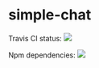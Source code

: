 simple-chat
===========

Travis CI status: <img src="https://travis-ci.org/VanDalkvist/simple-chat.svg?branch=master"></img>

Npm dependencies: <img src="https://david-dm.org/VanDalkvist/simple-chat.svg"></img>
